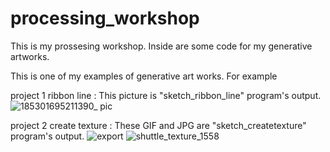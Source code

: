 # processing_workshop
This is my prossesing workshop. Inside are some code for my generative artworks.

This is one of my examples of generative art works. 
For example 

project 1 ribbon line : 
This picture is "sketch_ribbon_line" program's output.
![185301695211390_ pic](https://github.com/jiruochong/processing_workshop/assets/142318719/f915631b-2a5a-4806-9710-7f42ebf05274)

project 2 create texture : 
These GIF and JPG are "sketch_createtexture" program's output.
![export](https://github.com/jiruochong/processing_workshop/assets/142318719/7af6877c-befc-4379-a99a-d8e73708e82e)
![shuttle_texture_1558](https://github.com/jiruochong/processing_workshop/assets/142318719/16898646-6bdb-4365-b154-04b4d432a283)
